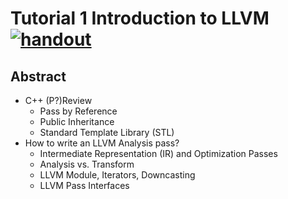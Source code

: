 # Tutorial 1 Introduction to LLVM [![handout](https://img.shields.io/badge/-handout-blue)](https://www.overleaf.com/read/ntrxhjmhkkrt)

## Abstract

- C++ (P?)Review
  - Pass by Reference
  - Public Inheritance
  - Standard Template Library (STL)
- How to write an LLVM Analysis pass?
  - Intermediate Representation (IR) and Optimization Passes
  - Analysis vs. Transform
  - LLVM Module, Iterators, Downcasting
  - LLVM Pass Interfaces
